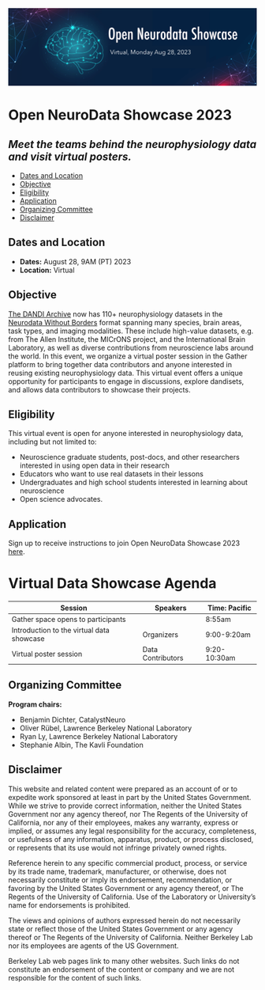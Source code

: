 <img alt="OpenNeuroDataShowcase banner" src="images/open_neurodata_showcase_banner.png">

# Open NeuroData Showcase 2023
## *Meet the teams behind the neurophysiology data and visit virtual posters.*

* [Dates and Location](#dates-and-location)
* [Objective](#objective)
* [Eligibility](#eligibility)
* [Application](#application)
* [Organizing Committee](#organizing-committee)
* [Disclaimer](#disclaimer)

## Dates and Location

- **Dates:** August 28, 9AM (PT) 2023
- **Location:** Virtual

## Objective
[The DANDI Archive](http://dandiarchive.org) now has 110+ neurophysiology datasets in the 
[Neurodata Without Borders](http://nwb.org) format  spanning many species, brain  areas, task types, and imaging 
modalities. These include high-value datasets, e.g. from The Allen Institute, the MICrONS project, and the 
International Brain Laboratory, as well as diverse contributions from neuroscience labs around the world.
In this event, we organize a virtual poster session in the Gather platform to bring together data contributors
and anyone interested in reusing existing neurophysiology data.
This virtual event offers a unique opportunity for participants to engage in discussions, explore dandisets, and allows data contributors to showcase their projects.

## Eligibility

This virtual event is open for anyone interested in neurophysiology data, including but not limited to:
* Neuroscience graduate students, post-docs, and other researchers interested in using open data in their research
* Educators who want to use real datasets in their lessons
* Undergraduates and high school students interested in learning about neuroscience
* Open science advocates.

## Application

Sign up to receive instructions to join Open NeuroData Showcase 2023 [here](https://forms.gle/TaiHL7fHjH7J9Een8). 

# Virtual Data Showcase Agenda

| Session                                                                                            | Speakers          | Time: Pacific |
|----------------------------------------------------------------------------------------------------|-------------------|---------------|
| Gather space opens to participants                                                                 |                   | 8:55am        |
| Introduction to the virtual data showcase                                                          | Organizers        | 9:00-9:20am   |
| Virtual poster session                                                                             | Data Contributors | 9:20-10:30am  |

## Organizing Committee

**Program chairs:**
* Benjamin Dichter, CatalystNeuro
* Oliver Rübel, Lawrence Berkeley National Laboratory
* Ryan Ly, Lawrence Berkeley National Laboratory
* Stephanie Albin, The Kavli Foundation


## Disclaimer

This website and related content were prepared as an account of or to expedite work sponsored at least in part by 
the United States Government. While we strive to provide correct information, neither the United States Government 
nor any agency thereof, nor The Regents of the University of California, nor any of their employees, makes any 
warranty, express or implied, or assumes any legal responsibility for the accuracy, completeness, or usefulness of 
any information, apparatus, product, or process disclosed, or represents that its use would not infringe privately 
owned rights.

Reference herein to any specific commercial product, process, or service by its trade name, trademark, manufacturer, 
or otherwise, does not necessarily constitute or imply its endorsement, recommendation, or favoring by the United 
States Government or any agency thereof, or The Regents of the University of California.  Use of the Laboratory or 
University’s name for endorsements is prohibited.

The views and opinions of authors expressed herein do not necessarily state or reflect those of the United States 
Government or any agency thereof or The Regents of the University of California.  Neither Berkeley Lab nor its 
employees are agents of the US Government.

Berkeley Lab web pages link to many other websites.  Such links do not constitute an endorsement of the content or 
company and we are not responsible for the content of such links.
